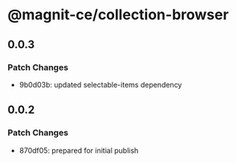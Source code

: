# @magnit-ce/collection-browser

## 0.0.3

### Patch Changes

- 9b0d03b: updated selectable-items dependency

## 0.0.2

### Patch Changes

- 870df05: prepared for initial publish
